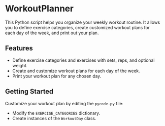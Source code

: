 # WorkoutPlanner

This Python script helps you organize your weekly workout routine. It allows you to define exercise categories, create customized workout plans for each day of the week, and print out your plan.

## Features
  
  - Define exercise categories and exercises with sets, reps, and optional weight.
  - Create and customize workout plans for each day of the week.
  - Print your workout plan for any chosen day.

## Getting Started

Customize your workout plan by editing the `pycode.py` file:
   - Modify the `EXERCISE_CATEGORIES` dictionary.
   - Create instances of the `WorkoutDay` class.
